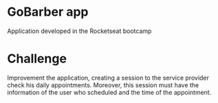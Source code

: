 # GoBarber app

Application developed in the Rocketseat bootcamp

# Challenge

Improvement the application, creating a session to the service provider check his daily appointments. Moreover, this session must have the information of the user who scheduled and the time of the appointment.
